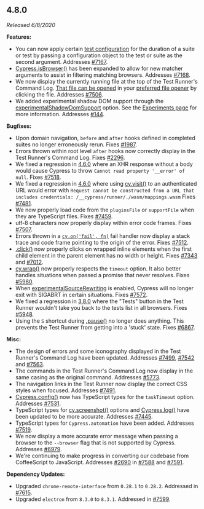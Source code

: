 ## 4.8.0

_Released 6/8/2020_

**Features:**

- You can now apply certain
  [test configuration](/guides/references/configuration#Test-Configuration) for
  the duration of a suite or test by passing a configuration object to the test
  or suite as the second argument. Addresses
  [#7167](https://github.com/cypress-io/cypress/issues/7167).
- [Cypress.isBrowser()](/api/cypress-api/isbrowser) has been expanded to allow
  for new matcher arguments to assist in filtering matching browsers. Addresses
  [#7168](https://github.com/cypress-io/cypress/issues/7168).
- We now display the currently running file at the top of the Test Runner's
  Command Log.
  [That file can be opened](/guides/core-concepts/test-runner#Open-files-in-your-IDE)
  in your
  [preferred file opener](/guides/tooling/IDE-integration#File-Opener-Preference)
  by clicking the file. Addresses
  [#7506](https://github.com/cypress-io/cypress/issues/7506).
- We added experimental shadow DOM support through the
  [experimentalShadowDomSupport](/guides/references/experiments#Shadow-DOM)
  option. See the [Experiments page](/guides/references/experiments#Shadow-DOM)
  for more information. Addresses
  [#144](https://github.com/cypress-io/cypress/issues/144).

**Bugfixes:**

- Upon domain navigation, `before` and `after` hooks defined in completed suites
  no longer erroneously rerun. Fixes
  [#1987](https://github.com/cypress-io/cypress/issues/1987).
- Errors thrown within root level `after` hooks now correctly display in the
  Test Runner's Command Log. Fixes
  [#2296](https://github.com/cypress-io/cypress/issues/2296).
- We fixed a regression in [4.6.0](#4-6-0) where an XHR response without a body
  would cause Cypress to throw `Cannot read property '__error' of null`. Fixes
  [#7518](https://github.com/cypress-io/cypress/issues/7518).
- We fixed a regression in [4.6.0](#4-6-0) where using
  [cy.visit()](/api/commands/visit) to an authenticated URL would error with
  `Request cannot be constructed from a URL that includes credentials: /__cypress/runner/./wasm/mappings.wasm`
  Fixes [#7481](https://github.com/cypress-io/cypress/issues/7481).
- We now properly load code from the `pluginsFile` or `supportFile` when they
  are TypeScript files. Fixes
  [#7459](https://github.com/cypress-io/cypress/issues/7459).
- utf-8 characters now properly display within error code frames. Fixes
  [#7507](https://github.com/cypress-io/cypress/issues/7507).
- Errors thrown in a
  [`cy.on('fail', fn)`](/api/events/catalog-of-events#Cypress-Events) fail
  handler now display a stack trace and code frame pointing to the origin of the
  error. Fixes [#7512](https://github.com/cypress-io/cypress/issues/7512).
- [.click()](/api/commands/click) now properly clicks on wrapped inline elements
  when the first child element in the parent element has no width or height.
  Fixes [#7343](https://github.com/cypress-io/cypress/issues/7343) and
  [#7012](https://github.com/cypress-io/cypress/issues/7012).
- [cy.wrap()](/api/commands/wrap) now properly respects the `timeout` option. It
  also better handles situations when passed a promise that never resolves.
  Fixes [#5980](https://github.com/cypress-io/cypress/issues/5980).
- When [experimentalSourceRewriting](/guides/references/experiments) is enabled,
  Cypress will no longer exit with SIGABRT in certain situations. Fixes
  [#7572](https://github.com/cypress-io/cypress/issues/7572).
- We fixed a regression in [3.8.0](#3-8-0) where the "Tests" button in the Test
  Runner wouldn't take you back to the tests list in all browsers. Fixes
  [#5948](https://github.com/cypress-io/cypress/issues/5948).
- Using the `S` shortcut during [.pause()](/api/commands/pause) no longer does
  anything. This prevents the Test Runner from getting into a 'stuck' state.
  Fixes [#6867](https://github.com/cypress-io/cypress/issues/6867).

**Misc:**

- The design of errors and some iconography displayed in the Test Runner's
  Command Log have been updated. Addresses
  [#7499](https://github.com/cypress-io/cypress/issues/7499),
  [#7542](https://github.com/cypress-io/cypress/issues/7542) and
  [#7563](https://github.com/cypress-io/cypress/issues/7563).
- The commands in the Test Runner's Command Log now display in the same casing
  as the original command. Addresses
  [#5773](https://github.com/cypress-io/cypress/issues/5773).
- The navigation links in the Test Runner now display the correct CSS styles
  when focused. Addresses
  [#7491](https://github.com/cypress-io/cypress/issues/7491).
- [Cypress.config()](/api/cypress-api/config) now has TypeScript types for the
  `taskTimeout` option. Addresses
  [#7531](https://github.com/cypress-io/cypress/issues/7531).
- TypeScript types for [cy.screenshot()](/api/commands/screenshot) options and
  [Cypress.log()](/api/cypress-api/cypress-log) have been updated to be more
  accurate. Addresses
  [#7445](https://github.com/cypress-io/cypress/issues/7445).
- TypeScript types for `Cypress.automation` have been added. Addresses
  [#7519](https://github.com/cypress-io/cypress/issues/7519).
- We now display a more accurate error message when passing a browser to the
  `--browser` flag that is not supported by Cypress. Addresses
  [#6979](https://github.com/cypress-io/cypress/issues/6979).
- We're continuing to make progress in converting our codebase from CoffeeScript
  to JavaScript. Addresses
  [#2690](https://github.com/cypress-io/cypress/issues/2690) in
  [#7588](https://github.com/cypress-io/cypress/pull/7588) and
  [#7591](https://github.com/cypress-io/cypress/pull/7591).

**Dependency Updates:**

- Upgraded `chrome-remote-interface` from `0.28.1` to `0.28.2`. Addressed in
  [#7615](https://github.com/cypress-io/cypress/pull/7615).
- Upgraded `electron` from `8.3.0` to `8.3.1`. Addressed in
  [#7599](https://github.com/cypress-io/cypress/pull/7599).
